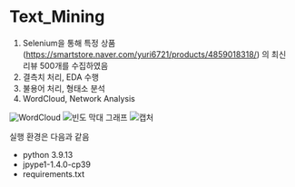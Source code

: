 # Text_Mining

1. Selenium을 통해 특정 상품(https://smartstore.naver.com/yuri6721/products/4859018318/) 의 최신 리뷰 500개를 수집하였음
2. 결측치 처리, EDA 수행
3. 불용어 처리, 형태소 분석
4. WordCloud, Network Analysis 

![WordCloud](https://github.com/njh2663/Text_Mining/assets/103977462/e1ba852c-8bca-47e2-96dd-aaecd6af38c9)
![빈도 막대 그래프](https://github.com/njh2663/Text_Mining/assets/103977462/36b9e0bd-af99-456b-be06-1697f4eaae0d)
![캡처](https://github.com/njh2663/Text_Mining/assets/103977462/3b495d06-0372-4cde-8224-81a3cf60c3a5)

실행 환경은 다음과 같음  
- python 3.9.13
- jpype1-1.4.0-cp39
- requirements.txt
